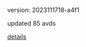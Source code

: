 version: 2023111718-a4f1

updated 85 avds

[details](https://github.com/0x74f917491bfa7ebfa379/ali_avd_db/blob/master/change_log/2023/11/17/18/a4f1.txt)